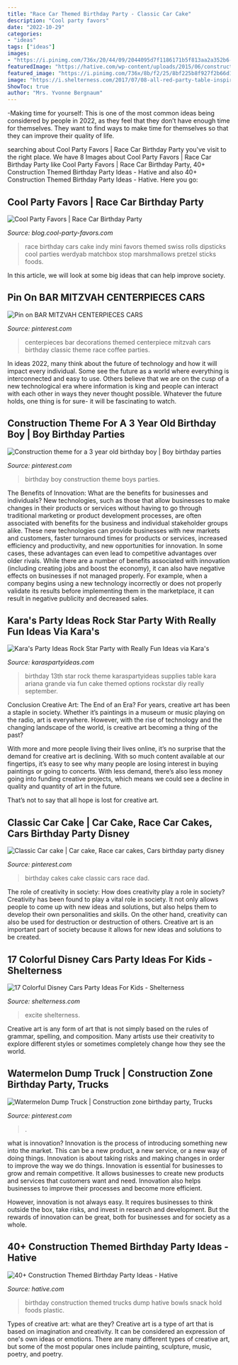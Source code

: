 ```yaml
---
title: "Race Car Themed Birthday Party - Classic Car Cake"
description: "Cool party favors"
date: "2022-10-29"
categories:
- "ideas"
tags: ["ideas"]
images:
- "https://i.pinimg.com/736x/20/44/09/2044095d7f1186171b5f813aa2a352b6--special-birthday-birthday-boys.jpg"
featuredImage: "https://hative.com/wp-content/uploads/2015/06/construction-birthday-party/27-construction-themed-birthday-party.jpg"
featured_image: "https://i.pinimg.com/736x/8b/f2/25/8bf225b8f927f2b66d1e1dad9e95c55f--car-cakes-th-birthday.jpg"
image: "https://i.shelterness.com/2017/07/08-all-red-party-table-inspired-by-Cars-movies-will-excite-all-the-kids.jpg"
ShowToc: true
author: "Mrs. Yvonne Bergnaum"
---
```



-Making time for yourself: This is one of the most common ideas being considered by people in 2022, as they feel that they don’t have enough time for themselves. They want to find ways to make time for themselves so that they can improve their quality of life.

	

		
searching about Cool Party Favors | Race Car Birthday Party you've visit to the right place. We have 8 Images about Cool Party Favors | Race Car Birthday Party like Cool Party Favors | Race Car Birthday Party, 40+ Construction Themed Birthday Party Ideas - Hative and also 40+ Construction Themed Birthday Party Ideas - Hative. Here you go:
		
    
## Cool Party Favors | Race Car Birthday Party

<img loading=lazy src="http://blog.cool-party-favors.com/wp-content/uploads/2013/03/Race-Car-Party-Food-1024x680.jpg" onerror="this.onerror=null;this.src='https://tse3.mm.bing.net/th?id=OIP.-akRlkAzzTTn8oWfIsWKEAHaE6&amp;pid=15.1';" alt="Cool Party Favors | Race Car Birthday Party">

_Source: blog.cool-party-favors.com_

>race birthday cars cake indy mini favors themed swiss rolls dipsticks cool parties werdyab matchbox stop marshmallows pretzel sticks foods. 

	

In this article, we will look at some big ideas that can help improve society.

    
## Pin On BAR MITZVAH CENTERPIECES CARS

<img loading=lazy src="https://i.pinimg.com/736x/bf/50/91/bf5091bc99a09cb08afbebf643851563--car-centerpieces-car-party.jpg" onerror="this.onerror=null;this.src='https://tse3.mm.bing.net/th?id=OIP.yNk83AgvbTphHt3roP82sAHaJ3&amp;pid=15.1';" alt="Pin on BAR MITZVAH CENTERPIECES CARS">

_Source: pinterest.com_

>centerpieces bar decorations themed centerpiece mitzvah cars birthday classic theme race coffee parties. 

	

In ideas 2022, many think about the future of technology and how it will impact every individual. Some see the future as a world where everything is interconnected and easy to use. Others believe that we are on the cusp of a new technological era where information is king and people can interact with each other in ways they never thought possible. Whatever the future holds, one thing is for sure- it will be fascinating to watch.

    
## Construction Theme For A 3 Year Old Birthday Boy | Boy Birthday Parties

<img loading=lazy src="https://i.pinimg.com/736x/20/44/09/2044095d7f1186171b5f813aa2a352b6--special-birthday-birthday-boys.jpg" onerror="this.onerror=null;this.src='https://tse2.mm.bing.net/th?id=OIP.791tYitlrYVzgjdkUmkpigHaLI&amp;pid=15.1';" alt="Construction theme for a 3 year old birthday boy | Boy birthday parties">

_Source: pinterest.com_

>birthday boy construction theme boys parties. 

	

The Benefits of Innovation: What are the benefits for businesses and individuals?
New technologies, such as those that allow businesses to make changes in their products or services without having to go through traditional marketing or product development processes, are often associated with benefits for the business and individual stakeholder groups alike. These new technologies can provide businesses with new markets and customers, faster turnaround times for products or services, increased efficiency and productivity, and new opportunities for innovation. In some cases, these advantages can even lead to competitive advantages over older rivals.
While there are a number of benefits associated with innovation (including creating jobs and boost the economy), it can also have negative effects on businesses if not managed properly. For example, when a company begins using a new technology incorrectly or does not properly validate its results before implementing them in the marketplace, it can result in negative publicity and decreased sales.

    
## Kara&#039;s Party Ideas Rock Star Party With Really Fun Ideas Via Kara&#039;s

<img loading=lazy src="http://karaspartyideas.com/wp-content/uploads/2013/09/star-1.jpg" onerror="this.onerror=null;this.src='https://tse2.mm.bing.net/th?id=OIP.gOnX3spKrKwyoZQyDR4pMAHaJ7&amp;pid=15.1';" alt="Kara&#039;s Party Ideas Rock Star Party with Really Fun Ideas via Kara&#039;s">

_Source: karaspartyideas.com_

>birthday 13th star rock theme karaspartyideas supplies table kara ariana grande via fun cake themed options rockstar diy really september. 

	

Conclusion
Creative Art: The End of an Era?
For years, creative art has been a staple in society. Whether it’s paintings in a museum or music playing on the radio, art is everywhere. However, with the rise of technology and the changing landscape of the world, is creative art becoming a thing of the past?

With more and more people living their lives online, it’s no surprise that the demand for creative art is declining. With so much content available at our fingertips, it’s easy to see why many people are losing interest in buying paintings or going to concerts. With less demand, there’s also less money going into funding creative projects, which means we could see a decline in quality and quantity of art in the future.

That’s not to say that all hope is lost for creative art.

    
## Classic Car Cake | Car Cake, Race Car Cakes, Cars Birthday Party Disney

<img loading=lazy src="https://i.pinimg.com/736x/8b/f2/25/8bf225b8f927f2b66d1e1dad9e95c55f--car-cakes-th-birthday.jpg" onerror="this.onerror=null;this.src='https://tse1.mm.bing.net/th?id=OIP.Qv6z34Y4sfp7krdZvECyEgHaJ3&amp;pid=15.1';" alt="Classic Car cake | Car cake, Race car cakes, Cars birthday party disney">

_Source: pinterest.com_

>birthday cakes cake classic cars race dad. 

	

The role of creativity in society: How does creativity play a role in society?
Creativity has been found to play a vital role in society. It not only allows people to come up with new ideas and solutions, but also helps them to develop their own personalities and skills. On the other hand, creativity can also be used for destruction or destruction of others. Creative art is an important part of society because it allows for new ideas and solutions to be created.

    
## 17 Colorful Disney Cars Party Ideas For Kids - Shelterness

<img loading=lazy src="https://i.shelterness.com/2017/07/08-all-red-party-table-inspired-by-Cars-movies-will-excite-all-the-kids.jpg" onerror="this.onerror=null;this.src='https://tse3.mm.bing.net/th?id=OIP.0V3S9dP5Z3oIsP_MPnX_CgHaFj&amp;pid=15.1';" alt="17 Colorful Disney Cars Party Ideas For Kids - Shelterness">

_Source: shelterness.com_

>excite shelterness. 

	

Creative art is any form of art that is not simply based on the rules of grammar, spelling, and composition. Many artists use their creativity to explore different styles or sometimes completely change how they see the world.

    
## Watermelon Dump Truck | Construction Zone Birthday Party, Trucks

<img loading=lazy src="https://i.pinimg.com/736x/ec/68/ed/ec68edf7c59321e54b24ec5764f4e6d3.jpg" onerror="this.onerror=null;this.src='https://tse3.mm.bing.net/th?id=OIP.R501EtGKAX1QQ8L5AqJbNgHaJ3&amp;pid=15.1';" alt="Watermelon Dump Truck | Construction zone birthday party, Trucks">

_Source: pinterest.com_

>. 

	

what is innovation?
Innovation is the process of introducing something new into the market. This can be a new product, a new service, or a new way of doing things. Innovation is about taking risks and making changes in order to improve the way we do things.
Innovation is essential for businesses to grow and remain competitive. It allows businesses to create new products and services that customers want and need. Innovation also helps businesses to improve their processes and become more efficient.

However, innovation is not always easy. It requires businesses to think outside the box, take risks, and invest in research and development. But the rewards of innovation can be great, both for businesses and for society as a whole.

    
## 40+ Construction Themed Birthday Party Ideas - Hative

<img loading=lazy src="https://hative.com/wp-content/uploads/2015/06/construction-birthday-party/27-construction-themed-birthday-party.jpg" onerror="this.onerror=null;this.src='https://tse4.mm.bing.net/th?id=OIP.nXnZyCZrIA2yJH7mFBKdhgHaLH&amp;pid=15.1';" alt="40+ Construction Themed Birthday Party Ideas - Hative">

_Source: hative.com_

>birthday construction themed trucks dump hative bowls snack hold foods plastic. 

	

Types of creative art: what are they?
Creative art is a type of art that is based on imagination and creativity. It can be considered an expression of one's own ideas or emotions. There are many different types of creative art, but some of the most popular ones include painting, sculpture, music, poetry, and poetry.

